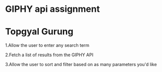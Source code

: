 
# GIPHY api assignment

# Topgyal Gurung

  1.Allow the user to enter any search term 
  
  2.Fetch a list of results from the GIPHY API
  
  3.Allow the user to sort and filter based on as many parameters you'd like
